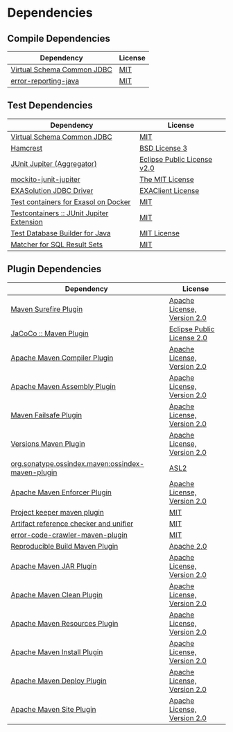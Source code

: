 <!-- @formatter:off -->
# Dependencies

## Compile Dependencies

| Dependency                      | License  |
| ------------------------------- | -------- |
| [Virtual Schema Common JDBC][0] | [MIT][1] |
| [error-reporting-java][2]       | [MIT][1] |

## Test Dependencies

| Dependency                                      | License                          |
| ----------------------------------------------- | -------------------------------- |
| [Virtual Schema Common JDBC][0]                 | [MIT][1]                         |
| [Hamcrest][6]                                   | [BSD License 3][7]               |
| [JUnit Jupiter (Aggregator)][8]                 | [Eclipse Public License v2.0][9] |
| [mockito-junit-jupiter][10]                     | [The MIT License][11]            |
| [EXASolution JDBC Driver][12]                   | [EXAClient License][13]          |
| [Test containers for Exasol on Docker][14]      | [MIT][1]                         |
| [Testcontainers :: JUnit Jupiter Extension][16] | [MIT][17]                        |
| [Test Database Builder for Java][18]            | [MIT License][19]                |
| [Matcher for SQL Result Sets][20]               | [MIT][1]                         |

## Plugin Dependencies

| Dependency                                              | License                           |
| ------------------------------------------------------- | --------------------------------- |
| [Maven Surefire Plugin][22]                             | [Apache License, Version 2.0][23] |
| [JaCoCo :: Maven Plugin][24]                            | [Eclipse Public License 2.0][25]  |
| [Apache Maven Compiler Plugin][26]                      | [Apache License, Version 2.0][23] |
| [Apache Maven Assembly Plugin][28]                      | [Apache License, Version 2.0][23] |
| [Maven Failsafe Plugin][30]                             | [Apache License, Version 2.0][23] |
| [Versions Maven Plugin][32]                             | [Apache License, Version 2.0][23] |
| [org.sonatype.ossindex.maven:ossindex-maven-plugin][34] | [ASL2][35]                        |
| [Apache Maven Enforcer Plugin][36]                      | [Apache License, Version 2.0][23] |
| [Project keeper maven plugin][38]                       | [MIT][1]                          |
| [Artifact reference checker and unifier][40]            | [MIT][1]                          |
| [error-code-crawler-maven-plugin][42]                   | [MIT][1]                          |
| [Reproducible Build Maven Plugin][44]                   | [Apache 2.0][35]                  |
| [Apache Maven JAR Plugin][46]                           | [Apache License, Version 2.0][23] |
| [Apache Maven Clean Plugin][48]                         | [Apache License, Version 2.0][23] |
| [Apache Maven Resources Plugin][50]                     | [Apache License, Version 2.0][23] |
| [Apache Maven Install Plugin][52]                       | [Apache License, Version 2.0][23] |
| [Apache Maven Deploy Plugin][54]                        | [Apache License, Version 2.0][23] |
| [Apache Maven Site Plugin][56]                          | [Apache License, Version 2.0][23] |

[38]: https://github.com/exasol/project-keeper-maven-plugin
[2]: https://github.com/exasol/error-reporting-java
[18]: https://github.com/exasol/test-db-builder-java/
[35]: http://www.apache.org/licenses/LICENSE-2.0.txt
[22]: https://maven.apache.org/surefire/maven-surefire-plugin/
[13]: https://www.exasol.com/support/secure/attachment/155343/EXASOL_SDK-7.0.11.tar.gz
[1]: https://opensource.org/licenses/MIT
[10]: https://github.com/mockito/mockito
[30]: https://maven.apache.org/surefire/maven-failsafe-plugin/
[32]: http://www.mojohaus.org/versions-maven-plugin/
[7]: http://opensource.org/licenses/BSD-3-Clause
[26]: https://maven.apache.org/plugins/maven-compiler-plugin/
[17]: http://opensource.org/licenses/MIT
[50]: https://maven.apache.org/plugins/maven-resources-plugin/
[0]: https://github.com/exasol/virtual-schema-common-jdbc
[19]: https://github.com/exasol/test-db-builder-java/blob/main/LICENSE
[48]: https://maven.apache.org/plugins/maven-clean-plugin/
[25]: https://www.eclipse.org/legal/epl-2.0/
[54]: https://maven.apache.org/plugins/maven-deploy-plugin/
[14]: https://github.com/exasol/exasol-testcontainers
[24]: https://www.jacoco.org/jacoco/trunk/doc/maven.html
[11]: https://github.com/mockito/mockito/blob/main/LICENSE
[20]: https://github.com/exasol/hamcrest-resultset-matcher
[44]: http://zlika.github.io/reproducible-build-maven-plugin
[56]: https://maven.apache.org/plugins/maven-site-plugin/
[23]: https://www.apache.org/licenses/LICENSE-2.0.txt
[36]: https://maven.apache.org/enforcer/maven-enforcer-plugin/
[12]: http://www.exasol.com
[9]: https://www.eclipse.org/legal/epl-v20.html
[52]: https://maven.apache.org/plugins/maven-install-plugin/
[8]: https://junit.org/junit5/
[34]: https://sonatype.github.io/ossindex-maven/maven-plugin/
[16]: https://testcontainers.org
[6]: http://hamcrest.org/JavaHamcrest/
[40]: https://github.com/exasol/artifact-reference-checker-maven-plugin
[42]: https://github.com/exasol/error-code-crawler-maven-plugin
[46]: https://maven.apache.org/plugins/maven-jar-plugin/
[28]: https://maven.apache.org/plugins/maven-assembly-plugin/
